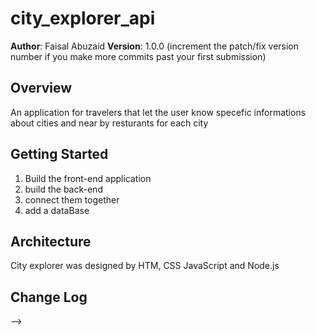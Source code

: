 # city_explorer_api

**Author**: Faisal Abuzaid
**Version**: 1.0.0 (increment the patch/fix version number if you make more commits past your first submission)

## Overview
An application for travelers that let the user know specefic informations about cities and near by resturants for each city
## Getting Started
1. Build the front-end application
2. build the back-end
3. connect them together
4. add a dataBase
## Architecture
City explorer was designed by HTM, CSS JavaScript and Node.js

## Change Log
<!-- Use this area to document the iterative changes made to your application as each feature is successfully implemented. Use time stamps. Here's an examples:

28-03-2021 05:59pm - Application now has a fully-functional express server, with a GET route for the location resource.

## Credits and Collaborations
<!-- Give credit (and a link) to other people or resources that helped you build this application. -->
-->